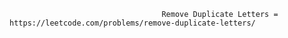                                       Remove Duplicate Letters = https://leetcode.com/problems/remove-duplicate-letters/
